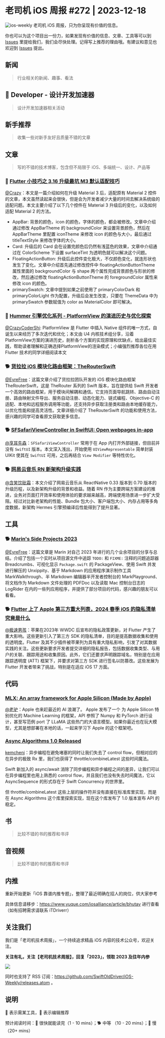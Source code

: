 # 老司机 iOS 周报 #272 | 2023-12-18

![ios-weekly](https://github.com/SwiftOldDriver/iOS-Weekly/blob/master/assets/ios-weekly.png?raw=true)
老司机 iOS 周报，只为你呈现有价值的信息。

你也可以为这个项目出一份力，如果发现有价值的信息、文章、工具等可以到 [Issues](https://github.com/SwiftOldDriver/iOS-Weekly/issues) 里提给我们，我们会尽快处理。记得写上推荐的理由哦。有建议和意见也欢迎到 [Issues](https://github.com/SwiftOldDriver/iOS-Weekly/issues) 提出。

## 新闻

> 行业相关的新闻、趣事、看法

##  Developer - 设计开发加速器

> 设计开发加速器相关活动

## 新手推荐

> 收集一些对新手友好且质量不错的文章

## 文章

> 写的不错的技术博客，包含但不局限于 iOS、多端统一、设计、产品等

### 🐎 [Flutter 小技巧之 3.16 升级最坑 M3 默认适配技巧](https://mp.weixin.qq.com/s/SIEYjZn0gKNMCGlPeg1rGw)

[@Crazy](https://github.com/jiyan135960)：本文是一篇介绍如何在升级 Material 3 后，适配原有 Material 2 控件的文章，本文虽然读起来会很快，但是会为开发者减少大量的时间去解决系统级的适配问题。本文主要介绍了以下几个控件在 Material 3 升级后的变化，以及如何适配 Material 2 的方法。

- AppBar: 背景的颜色，icon 的颜色，字体的颜色，都会被修改。文章中介绍通过修改 AppBarTheme 的 backgroundColor 来设置背景颜色，然后在  AppBarTheme 里配置 iconTheme 来修改 icon 的颜色与大小，最后通过 titleTextStyle 来修改字体的大小。
- Card: 升级后的 Card 会在设置完颜色后仍然有浅蓝色的效果，文章中介绍通过在 ColorScheme 下设置  surfaceTint 为透明色就可以解决这个问题。
- FloatingActionButton: 升级后此控件变化极大，不仅颜色变化，就连形状也发生了变化。文章中介绍首先通过修改控件中 floatingActionButtonTheme 属性里面的 backgroundColor 与 shape 两个属性完成背景颜色与形状的修改，然后通过修改 floatingActionButtonTheme 的 foregroundColor 属性来修改 icon 的颜色。
- primarySwatch: 文章中提到如果之前使用了 primaryColorDark 和  primaryColorLight 作为配置，升级后会发生改变，只要在 ThemeData 中为 primarySwatch 参数赋值为 color as MaterialColor 即可解决。

### 🐢 [Hummer 引擎优化系列 - PlatformView 的演进历史与优化探索](https://mp.weixin.qq.com/s/R3UUlgEPVR909NB_Jz6o-w)

[@CrazyCoderShi](https://github.com/CrazyCoderShi): PlatformView 是 Flutter 中插入 Native 组件的唯一方式，自诞生以来经历了多次迭代和优化；本文由 U4 内核技术组分享，沿着PlatformView方案的演进历史，剖析各个方案的实现原理和优缺点，给出最佳实践，帮助读者理解和正确选择PlatformView的渲染模式；小编强烈推荐各位在用 Flutter 技术的同学详细阅读本文

### 🐕 [货拉拉 iOS 模块化路由框架：TheRouterSwift](https://juejin.cn/post/7281889329584275471)

[@EyreFree](https://github.com/eyrefree)：这篇文章介绍了货拉拉团队开发的 iOS 模块化路由框架 TheRouterSwift，这是 TheRouter 系列的 Swift 版本，旨在提供给 Swift 开发者一个高效的路由框架，用于模块间解耦和通信。它支持页面导航跳转、路由自动注册、路由映射文件导出、服务自动注册、动态化能力、链式编程、Objective-C 的适配、本地和远程服务调用等功能，还支持异步获取注册类和路由本地缓存能力，以优化性能和提高灵活性。文章详细介绍了 TheRouterSwift 的功能和使用方法，感兴趣的同学可查看原文获取更多信息。

### 🐕 [SFSafariViewController in SwiftUI: Open webpages in-app](https://www.avanderlee.com/swiftui/sfsafariviewcontroller-open-webpages-in-app/)
[@享耳先森](https://github.com/iblacksun)：`SFSafariViewController` 常用于在 App 内打开外部链接，但目前并没有 `SwiftUI` 版本。本文深入浅出，开始使用 `UIViewRepresentable` 简单封装 UIKit 使其在 `SwiftUI` 可用，之后再结合 `View Modifier` 等特性优化。

### 🐕 [网易云音乐 RN 新架构升级实践](https://mp.weixin.qq.com/s/tAf0SnW2M7Sp0E72YLJP5w)

[@含笑饮砒霜](https://weibo.com/chinafishnews/)：本文介绍了网易云音乐从 ReactNative 0.33 版本到 0.70 版本的升级历程，以及新架构升级的背景和收益。随着 RN 作为主要跨端方案建设的推进，业务对页面打开效率和使用体验的要求越来越高，跨端使用场景进一步扩大受阻。经过对比新老架构的性能、Bundle 包大小、客户端包大小、内存占用等多角度数据，新架构 Hermes 引擎预编译后性能得到了提升显著。

## 工具

### 🐕 [Marin's Side Projects 2023](https://trycombine.com/posts/marin-side-projects-2023)

[@EyreFree](https://github.com/eyrefree)：这篇文章是 Marin 对自己 2023 年进行的几个业余项目的分享与总结。介绍了包括一个实时从项目源文件中追踪 `TODO:` 和 `FIXME:` 注释的问题追踪器 Breadcrumbs、可视化显示 `Package.swift` 的 PackageView、使用 Swift 并发进行解压的 Unxippity、基于 Markdown 的应用程序演示制作工具 MarkWalkthrough、半 Markdown 编辑器半开发者控制台的 MarkPlayground、将文档作为 Markdown 文件处理的 PDFDoc 以及读取 Mac 控制台日志的 LogRider 在内的一些列应用程序，并提供了部分项目的代码，感兴趣的朋友可以看看。

### 🐕 [Flutter 上了 Apple 第三方重大列表，2024 春季 iOS 的隐私清单究竟是什么](https://mp.weixin.qq.com/s/Z5rc2ud3hJ2k7hN7EItyPA)

[@极速男孩](https://github.com/ztlyyznf001)：苹果在2023年 WWDC 后宣布的隐私政策更新，对 Flutter 产生了重大影响。这些更新引入了第三方 SDK 的隐私清单，目的是提高数据收集和使用的透明度。Flutter 及其不少插件被苹果列为具有重大隐私影响，引发了对其数据实践的关注。这些更新要求开发者提交详细的隐私报告，包括数据收集类型、与用户的关联、跟踪用途和收集原因。此外，它们还要求声明跟踪域名，特别是在应用跟踪透明度 (ATT) 框架下，并要求对第三方 SDK 进行签名以防篡改。这些发展为 Flutter 开发者带来了挑战，特别是在适应 iOS 17 方面。

## 代码

### [MLX: An array framework for Apple Silicon (Made by Apple)](https://github.com/ml-explore/mlx)

[@老驴](https://weibo.com/u/6090610445)：Apple 也来赶最近的 AI 浪潮了。 Apple 发布了一个 为 Apple Silicon 特别优化的 Machine Learning 的框架，API 参照了 Numpy 和 PyTorch 进行设计，甚至写范例 port 了 LLaMA 这些热门的大语言模型。如果你最近也在玩大模型，尤其是想部署在本地的话，一起来学习下 Apple 的这个框架吧。

### [Async Algorithms 1.0 Released](https://github.com/apple/swift-async-algorithms)

[kemchenj](https://kemchenj.github.ion/)：异步编程在避免堵塞的同时让我们失去了 control flow，但相对应的在异步的极致 Rx 里，我们也获得了 throttle/combineLatest 这些时间魔法。

Swift 新加入的 async/await 消除了同步编程和异步编程之间的差异，让我们可以在异步编程里也用上熟悉的 control flow，并且我们也没有失去时间魔法，它以 AsyncSequence 的形式存在于 Swift Concurrency 的世界里。

但 throttle/combineLatest 这些上层的操作符并没有直接在标准库里实现，而是在 Async Algorithms 这个库里探索实现，现在这个库发布了 1.0 版本宣布 API 的稳定。

## 书

> 比较不错的书的推荐和书评

## 音视频

> 比较不错的书的推荐和书评

## 内推

重新开始更新「iOS 靠谱内推专题」，整理了最近明确在招人的岗位，供大家参考

具体信息请移步：https://www.yuque.com/iosalliance/article/bhutav 进行查看（如有招聘需求请联系 iTDriverr）

## 关注我们

我们是「老司机技术周报」，一个持续追求精品 iOS 内容的技术公众号，欢迎关注。

**关注有礼，关注【老司机技术周报】，回复「2023」，领取 2023 及往年内参**

![](https://github.com/SwiftOldDriver/iOS-Weekly/blob/master/assets/qrcode_for_wechat.jpg?raw=true)

同时也支持了 RSS 订阅：https://github.com/SwiftOldDriver/iOS-Weekly/releases.atom 。

## 说明

🚧 表示需某工具，🌟 表示编辑推荐

预计阅读时间：🐎 很快就能读完（1 - 10 mins）；🐕 中等 （10 - 20 mins）；🐢 慢（20+ mins）
